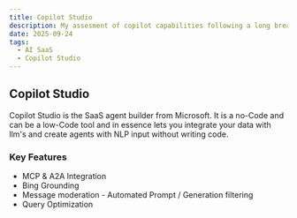 ```yaml
---
title: Copilot Studio 
description: My assesment of copilot capabilities following a long break 
date: 2025-09-24
tags:
  - AI SaaS
  - Copilot Studio
---
```


## Copilot Studio

Copilot Studio is the SaaS agent builder from Microsoft. 
It is a no-Code and can be a low-Code tool and in essence lets you integrate your data with llm's and create agents with NLP input without writing code.

### Key Features

- MCP & A2A Integration 
- Bing Grounding 
- Message moderation - Automated Prompt / Generation filtering 
- Query Optimization 

